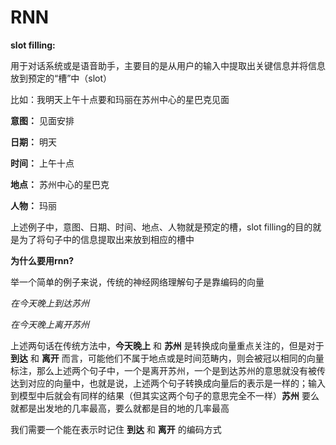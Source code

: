 # RNN

**slot filling:**

用于对话系统或是语音助手，主要目的是从用户的输入中提取出关键信息并将信息放到预定的“槽”中（slot）

比如：我明天上午十点要和玛丽在苏州中心的星巴克见面

**意图：** 见面安排

**日期：** 明天

**时间：** 上午十点

**地点：** 苏州中心的星巴克

**人物：** 玛丽

上述例子中，意图、日期、时间、地点、人物就是预定的槽，slot filling的目的就是为了将句子中的信息提取出来放到相应的槽中



**为什么要用rnn?**

举一个简单的例子来说，传统的神经网络理解句子是靠编码的向量

*在今天晚上到达苏州*

*在今天晚上离开苏州*

上述两句话在传统方法中，**今天晚上**  和 **苏州** 是转换成向量重点关注的，但是对于 **到达** 和 **离开** 而言，可能他们不属于地点或是时间范畴内，则会被冠以相同的向量标注，那么上述两个句子中，一个是离开苏州，一个是到达苏州的意思就没有被传达到对应的向量中，也就是说，上述两个句子转换成向量后的表示是一样的；输入到模型中后就会有同样的结果（但其实这两个句子的意思完全不一样）**苏州** 要么就都是出发地的几率最高，要么就都是目的地的几率最高

我们需要一个能在表示时记住 **到达** 和 **离开** 的编码方式



 
